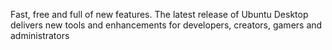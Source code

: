 Fast, free and full of new features. The latest release of Ubuntu Desktop delivers new tools and enhancements for developers, creators, gamers and administrators
